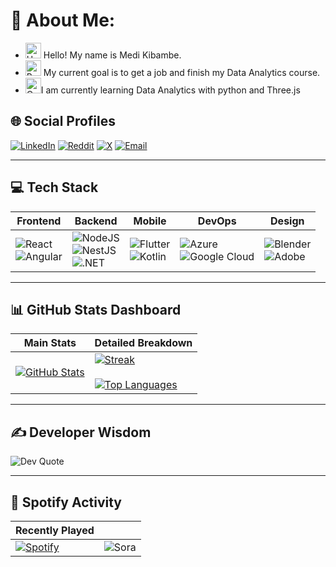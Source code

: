 # 💫 About Me:

- <img src="https://raw.githubusercontent.com/Tarikul-Islam-Anik/Animated-Fluent-Emojis/master/Emojis/Hand%20gestures/Hand%20with%20Fingers%20Splayed%20Light%20Skin%20Tone.png" alt="Hand with Fingers Splayed Light Skin Tone" width="25" height="25" /> Hello! My name is Medi Kibambe. <br />
- <img src="https://raw.githubusercontent.com/Tarikul-Islam-Anik/Animated-Fluent-Emojis/master/Emojis/Hand%20gestures/Brain.png" alt="Brain" width="25" height="25" /> My current goal is to get a job and finish my Data Analytics course.<br />
- <img src="https://raw.githubusercontent.com/Tarikul-Islam-Anik/Animated-Fluent-Emojis/master/Emojis/Smilies/Orange%20Heart.png" alt="Orange Heart" width="25" height="25" />I am currently learning Data Analytics with python and Three.js

## 🌐 Social Profiles
[![LinkedIn](https://img.shields.io/badge/LinkedIn-%230077B5.svg?logo=linkedin&logoColor=white)](https://linkedin.com/in/Medi) 
[![Reddit](https://img.shields.io/badge/Reddit-%23FF4500.svg?logo=Reddit&logoColor=white)](https://reddit.com/user/MediKun) 
[![X](https://img.shields.io/badge/X-black.svg?logo=X&logoColor=white)](https://x.com/UltraKiba) 
[![Email](https://img.shields.io/badge/Email-D14836?logo=gmail&logoColor=white)](mailto:www.medikibambe@gmail.com)

---

## 💻 Tech Stack
| Frontend | Backend | Mobile | DevOps | Design |
|----------|---------|--------|--------|--------|
| ![React](https://img.shields.io/badge/react-%2320232a.svg?logo=react&logoColor=%2361DAFB)  <br> ![Angular](https://img.shields.io/badge/angular-%23DD0031.svg?logo=angular&logoColor=white) | ![NodeJS](https://img.shields.io/badge/node.js-6DA55F?logo=node.js&logoColor=white) <br> ![NestJS](https://img.shields.io/badge/nestjs-%23E0234E.svg?logo=nestjs&logoColor=white) <br> ![.NET](https://img.shields.io/badge/.NET-5C2D91?logo=.net&logoColor=white) | ![Flutter](https://img.shields.io/badge/Flutter-%2302569B.svg?logo=Flutter&logoColor=white) <br> ![Kotlin](https://img.shields.io/badge/kotlin-%237F52FF.svg?logo=kotlin&logoColor=white) | ![Azure](https://img.shields.io/badge/azure-%230072C6.svg?logo=microsoftazure&logoColor=white) <br> ![Google Cloud](https://img.shields.io/badge/GoogleCloud-%234285F4.svg?logo=google-cloud&logoColor=white) | ![Blender](https://img.shields.io/badge/blender-%23F5792A.svg?logo=blender&logoColor=white) <br> ![Adobe](https://img.shields.io/badge/adobe-%23FF0000.svg?logo=adobe&logoColor=white) |

---

## 📊 GitHub Stats Dashboard
| Main Stats | Detailed Breakdown |
|------------|--------------------|
| [![GitHub Stats](https://github-readme-stats.vercel.app/api?username=UltraKiba&theme=nightowl&hide_border=false)](https://github.com/UltraKiba) | [![Streak](https://nirzak-streak-stats.vercel.app/?user=UltraKiba&theme=nightowl)](https://github.com/UltraKiba)<br><br>[![Top Languages](https://github-readme-stats.vercel.app/api/top-langs/?username=UltraKiba&theme=nightowl&layout=compact)](https://github.com/UltraKiba) |


---

## ✍️ Developer Wisdom
![Dev Quote](https://quotes-github-readme.vercel.app/api?type=horizontal&theme=radical)

---

## 🎵 Spotify Activity
| Recently Played |               |
|-----------------|---------------|
| [![Spotify](https://spotify-recently-played-readme.vercel.app/api?user=6atdqjokxb3w6gz2qbs0s8bop&count=5&unique=true)](https://open.spotify.com/user/6atdqjokxb3w6gz2qbs0s8bop) | ![Sora](https://i.imgur.com/f83frkB.gif) |
